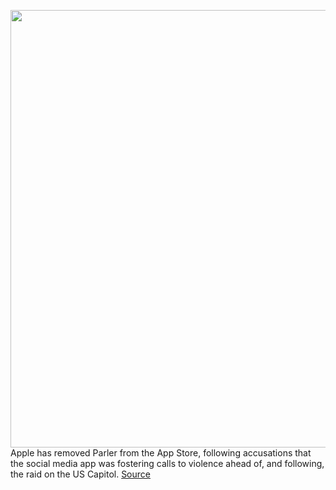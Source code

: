<img src='https://cdn.vox-cdn.com/thumbor/lCHAaOLtfNn2_oqTodQWZVZ59ng=/0x0:2040x1360/1200x800/filters:focal(857x517:1183x843)/cdn.vox-cdn.com/uploads/chorus_image/image/68644632/acastro_180604_1777_apple_wwdc_0001.0.jpg' width='700px' /><br/>
Apple has removed Parler from the App Store, following accusations that the social media app was fostering calls to violence ahead of, and following, the raid on the US Capitol.
<a href='https://www.theverge.com/2021/1/9/22221730/apple-removes-suspends-bans-parler-app-store'> Source <a/>